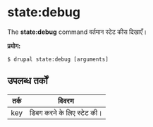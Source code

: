 # state:debug
The **state:debug** command वर्तमान स्टेट कीस दिखाएँ।

**प्रयोग:**
```
$ drupal state:debug [arguments] 
```

## उपलब्ध तर्कों  
तर्क | विवरण
---------|-------------
key | डिबग करने के लिए स्टेट की।

